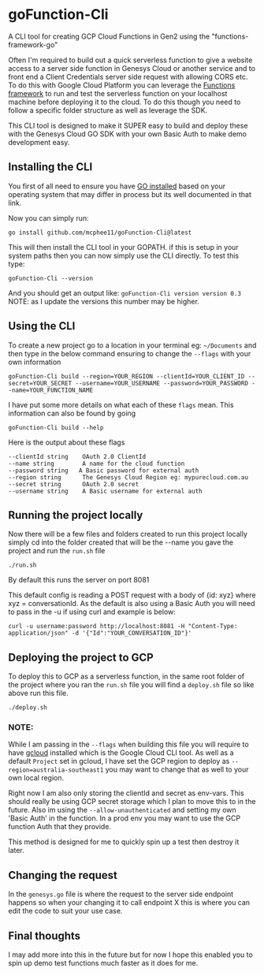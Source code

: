# goFunction-Cli

A CLI tool for creating GCP Cloud Functions in Gen2 using the "functions-framework-go"

Often I'm required to build out a quick serverless function to give a website access to a server side function in Genesys Cloud or another service and to front end a Client Credentials server side request with allowing CORS etc. To do this with Google Cloud Platform you can leverage the [Functions framework](https://cloud.google.com/functions/docs/functions-framework) to run and test the serverless function on your localhost machine before deploying it to the cloud. To do this though you need to follow a specific folder structure as well as leverage the SDK.

This CLI tool is designed to make it SUPER easy to build and deploy these with the Genesys Cloud GO SDK with your own Basic Auth to make demo development easy.

## Installing the CLI

You first of all need to ensure you have [GO installed](https://go.dev/doc/install) based on your operating system that may differ in process but its well documented in that link.

Now you can simply run:

```
go install github.com/mcphee11/goFunction-Cli@latest
```

This will then install the CLI tool in your GOPATH. if this is setup in your system paths then you can now simply use the CLI directly. To test this type:

```
goFunction-Cli --version
```

And you should get an output like: `goFunction-Cli version version 0.3` NOTE: as I update the versions this number may be higher.

## Using the CLI

To create a new project go to a location in your terminal eg: `~/Documents` and then type in the below command ensuring to change the `--flags` with your own information

```
goFunction-Cli build --region=YOUR_REGION --clientId=YOUR_CLIENT_ID --secret=YOUR_SECRET --username=YOUR_USERNAME --password=YOUR_PASSWORD --name=YOUR_FUNCTION_NAME
```

I have put some more details on what each of these `flags` mean. This information can also be found by going

```
goFunction-Cli build --help
```

Here is the output about these flags

    --clientId string    OAuth 2.0 ClientId
    --name string        A name for the cloud function
    --password string   A Basic password for external auth
    --region string      The Genesys Cloud Region eg: mypurecloud.com.au
    --secret string      OAuth 2.0 secret
    --username string    A Basic username for external auth

## Running the project locally

Now there will be a few files and folders created to run this project locally simply cd into the folder created that will be the --name you gave the project and run the `run.sh` file

```
./run.sh
```

By default this runs the server on port 8081

This default config is reading a POST request with a body of {id: xyz} where xyz = conversationId. As the default is also using a Basic Auth you will need to pass in the -u if using curl and example is below:

```
curl -u username:password http://localhost:8081 -H "Content-Type: application/json" -d '{"Id":"YOUR_CONVERSATION_ID"}'
```

## Deploying the project to GCP

To deploy this to GCP as a serverless function, in the same root folder of the project where you ran the `run.sh` file you will find a `deploy.sh` file so like above run this file.

```
./deploy.sh
```

### NOTE:

While I am passing in the `--flags` when building this file you will require to have [gcloud](https://cloud.google.com/sdk/docs/install) installed which is the Google Cloud CLI tool. As well as a default `Project` set in gcloud, I have set the GCP region to deploy as `--region=australia-southeast1` you may want to change that as well to your own local region.

Right now I am also only storing the clientId and secret as env-vars. This should really be using GCP secret storage which I plan to move this to in the future. Also im using the `--allow-unauthenticated` and setting my own 'Basic Auth' in the function. In a prod env you may want to use the GCP function Auth that they provide.

This method is designed for me to quickly spin up a test then destroy it later.

## Changing the request

In the `genesys.go` file is where the request to the server side endpoint happens so when your changing it to call endpoint X this is where you can edit the code to suit your use case.

## Final thoughts

I may add more into this in the future but for now I hope this enabled you to spin up demo test functions much faster as it does for me.
